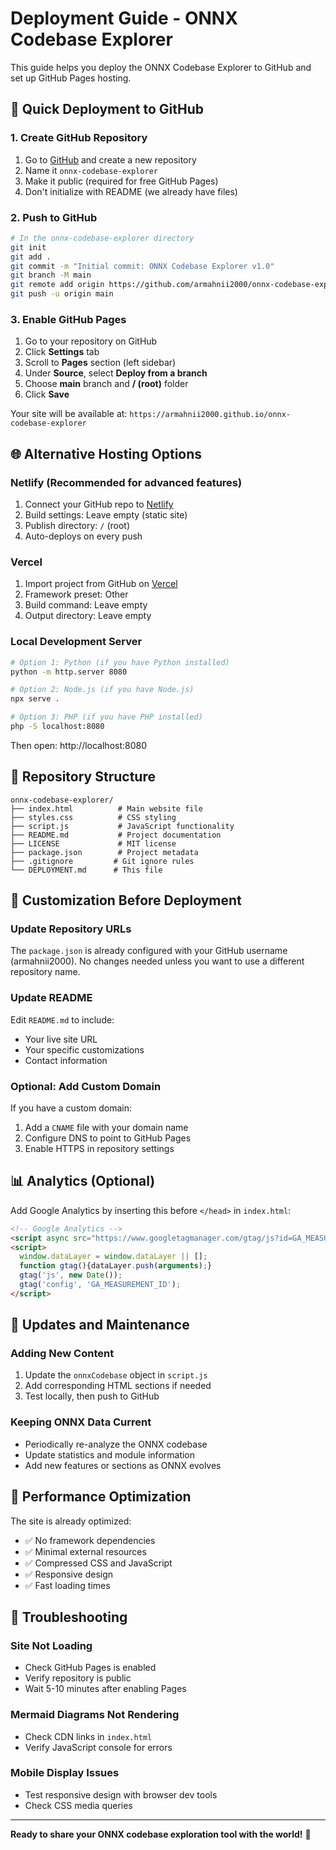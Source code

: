 # Deployment Guide - ONNX Codebase Explorer

This guide helps you deploy the ONNX Codebase Explorer to GitHub and set up GitHub Pages hosting.

## 🚀 Quick Deployment to GitHub

### 1. Create GitHub Repository

1. Go to [GitHub](https://github.com) and create a new repository
2. Name it `onnx-codebase-explorer`
3. Make it public (required for free GitHub Pages)
4. Don't initialize with README (we already have files)

### 2. Push to GitHub

```bash
# In the onnx-codebase-explorer directory
git init
git add .
git commit -m "Initial commit: ONNX Codebase Explorer v1.0"
git branch -M main
git remote add origin https://github.com/armahnii2000/onnx-codebase-explorer.git
git push -u origin main
```

### 3. Enable GitHub Pages

1. Go to your repository on GitHub
2. Click **Settings** tab
3. Scroll to **Pages** section (left sidebar)
4. Under **Source**, select **Deploy from a branch**
5. Choose **main** branch and **/ (root)** folder
6. Click **Save**

Your site will be available at: `https://armahnii2000.github.io/onnx-codebase-explorer`

## 🌐 Alternative Hosting Options

### Netlify (Recommended for advanced features)
1. Connect your GitHub repo to [Netlify](https://netlify.com)
2. Build settings: Leave empty (static site)
3. Publish directory: `/` (root)
4. Auto-deploys on every push

### Vercel
1. Import project from GitHub on [Vercel](https://vercel.com)
2. Framework preset: Other
3. Build command: Leave empty
4. Output directory: Leave empty

### Local Development Server

```bash
# Option 1: Python (if you have Python installed)
python -m http.server 8080

# Option 2: Node.js (if you have Node.js)
npx serve .

# Option 3: PHP (if you have PHP installed)  
php -S localhost:8080
```

Then open: http://localhost:8080

## 📝 Repository Structure

```
onnx-codebase-explorer/
├── index.html          # Main website file
├── styles.css          # CSS styling
├── script.js           # JavaScript functionality
├── README.md           # Project documentation
├── LICENSE             # MIT license
├── package.json        # Project metadata
├── .gitignore         # Git ignore rules
└── DEPLOYMENT.md      # This file
```

## 🔧 Customization Before Deployment

### Update Repository URLs
The `package.json` is already configured with your GitHub username (armahnii2000).
No changes needed unless you want to use a different repository name.

### Update README
Edit `README.md` to include:
- Your live site URL
- Your specific customizations
- Contact information

### Optional: Add Custom Domain
If you have a custom domain:
1. Add a `CNAME` file with your domain name
2. Configure DNS to point to GitHub Pages
3. Enable HTTPS in repository settings

## 📊 Analytics (Optional)

Add Google Analytics by inserting this before `</head>` in `index.html`:

```html
<!-- Google Analytics -->
<script async src="https://www.googletagmanager.com/gtag/js?id=GA_MEASUREMENT_ID"></script>
<script>
  window.dataLayer = window.dataLayer || [];
  function gtag(){dataLayer.push(arguments);}
  gtag('js', new Date());
  gtag('config', 'GA_MEASUREMENT_ID');
</script>
```

## 🔄 Updates and Maintenance

### Adding New Content
1. Update the `onnxCodebase` object in `script.js`
2. Add corresponding HTML sections if needed
3. Test locally, then push to GitHub

### Keeping ONNX Data Current
- Periodically re-analyze the ONNX codebase
- Update statistics and module information
- Add new features or sections as ONNX evolves

## 🎯 Performance Optimization

The site is already optimized:
- ✅ No framework dependencies
- ✅ Minimal external resources
- ✅ Compressed CSS and JavaScript
- ✅ Responsive design
- ✅ Fast loading times

## 🐛 Troubleshooting

### Site Not Loading
- Check GitHub Pages is enabled
- Verify repository is public
- Wait 5-10 minutes after enabling Pages

### Mermaid Diagrams Not Rendering
- Check CDN links in `index.html`
- Verify JavaScript console for errors

### Mobile Display Issues
- Test responsive design with browser dev tools
- Check CSS media queries

---

**Ready to share your ONNX codebase exploration tool with the world!** 🚀
